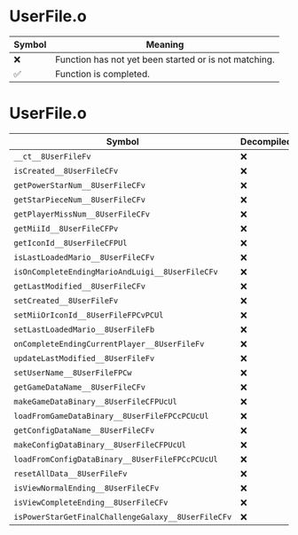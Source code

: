 # UserFile.o
| Symbol | Meaning 
| ------------- | ------------- 
| :x: | Function has not yet been started or is not matching. 
| :white_check_mark: | Function is completed. 


# UserFile.o
| Symbol | Decompiled? |
| ------------- | ------------- |
| `__ct__8UserFileFv` | :x: |
| `isCreated__8UserFileCFv` | :x: |
| `getPowerStarNum__8UserFileCFv` | :x: |
| `getStarPieceNum__8UserFileCFv` | :x: |
| `getPlayerMissNum__8UserFileCFv` | :x: |
| `getMiiId__8UserFileCFPv` | :x: |
| `getIconId__8UserFileCFPUl` | :x: |
| `isLastLoadedMario__8UserFileCFv` | :x: |
| `isOnCompleteEndingMarioAndLuigi__8UserFileCFv` | :x: |
| `getLastModified__8UserFileCFv` | :x: |
| `setCreated__8UserFileFv` | :x: |
| `setMiiOrIconId__8UserFileFPCvPCUl` | :x: |
| `setLastLoadedMario__8UserFileFb` | :x: |
| `onCompleteEndingCurrentPlayer__8UserFileFv` | :x: |
| `updateLastModified__8UserFileFv` | :x: |
| `setUserName__8UserFileFPCw` | :x: |
| `getGameDataName__8UserFileCFv` | :x: |
| `makeGameDataBinary__8UserFileCFPUcUl` | :x: |
| `loadFromGameDataBinary__8UserFileFPCcPCUcUl` | :x: |
| `getConfigDataName__8UserFileCFv` | :x: |
| `makeConfigDataBinary__8UserFileCFPUcUl` | :x: |
| `loadFromConfigDataBinary__8UserFileFPCcPCUcUl` | :x: |
| `resetAllData__8UserFileFv` | :x: |
| `isViewNormalEnding__8UserFileCFv` | :x: |
| `isViewCompleteEnding__8UserFileCFv` | :x: |
| `isPowerStarGetFinalChallengeGalaxy__8UserFileCFv` | :x: |
